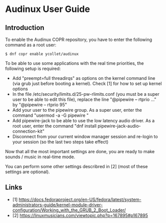 # Audinux User Guide

## Introduction

To enable the Audinux COPR repository, you have to enter the following command as a root user:
```
$ dnf copr enable ycollet/audinux 
```

To be able to use some applications with the real time priorities, the following setup is required:

- Add "preempt=full threadirqs" as options on the kernel command line (via grub just before booting a kernel). Check [1] for how to set up kernel options
- In the file /etc/security/limits.d/25-pw-rlimits.conf (you must be a super user to be able to edit this file), replace the line "@pipewire   – rtprio  …" by "@pipewire   – rtprio  95"
- Add your user to the pipewire group. As a super user, enter the command "usermod -a -G pipewire <USERNAME>"
- Add pipewire-jack to be able to use the low latency audio driver. As a root user, enter the command "dnf install pipewire-jack-audio-connection-kit"
- Disconnect from your current window manager session and re-login to your session (so the last two steps take effect)

Now that all the most important settings are done, you are ready to make sounds / music in real-time mode.

You can perform some other settings describred in [2] (most of these settings are optional).

## Links

- [1] https://docs.fedoraproject.org/en-US/fedora/latest/system-administrators-guide/kernel-module-driver-configuration/Working_with_the_GRUB_2_Boot_Loader/
- [2] https://linuxmusicians.com/viewtopic.php?p=167895#p167895